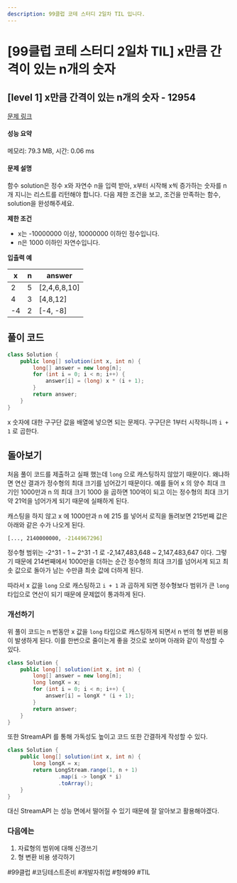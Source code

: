 ```yaml
---
description: 99클럽 코테 스터디 2일차 TIL 입니다.
---
```


# \[99클럽 코테 스터디 2일차 TIL] x만큼 간격이 있는 n개의 숫자

## \[level 1] x만큼 간격이 있는 n개의 숫자 - 12954

[문제 링크](https://school.programmers.co.kr/learn/courses/30/lessons/12954)

#### 성능 요약

메모리: 79.3 MB, 시간: 0.06 ms

#### 문제 설명

함수 solution은 정수 x와 자연수 n을 입력 받아, x부터 시작해 x씩 증가하는 숫자를 n개 지니는 리스트를 리턴해야 합니다. 다음 제한 조건을 보고, 조건을 만족하는 함수, solution을 완성해주세요.

**제한 조건**

* x는 -10000000 이상, 10000000 이하인 정수입니다.
* n은 1000 이하인 자연수입니다.

**입출력 예**

| x  | n | answer        |
| -- | - | ------------- |
| 2  | 5 | \[2,4,6,8,10] |
| 4  | 3 | \[4,8,12]     |
| -4 | 2 | \[-4, -8]     |

## 풀이 코드

```java
class Solution {
    public long[] solution(int x, int n) {
        long[] answer = new long[n];
        for (int i = 0; i < n; i++) {
            answer[i] = (long) x * (i + 1);
        }
        return answer;
    }
}
```

x 숫자에 대한 구구단 값을 배열에 넣으면 되는 문제다. 구구단은 1부터 시작하니까 `i + 1` 로 곱한다.

## 돌아보기

처음 풀이 코드를 제출하고 실패 했는데 `long` 으로 캐스팅하지 않았기 때문이다. 왜냐하면 연산 결과가 정수형의 최대 크기를 넘어갔기 때문이다. 예를 들어 x 의 양수 최대 크기인 1000만과 n 의 최대 크기 1000 을 곱하면 100억이 되고 이는 정수형의 최대 크기 약 21억을 넘어가게 되기 때문에 실패하게 된다.

캐스팅을 하지 않고 x 에 1000만과 n 에 215 를 넣어서 로직을 돌려보면 215번째 값은 아래와 같은 수가 나오게 된다.

```bash
[..., 2140000000, -2144967296]
```

정수형 범위는 -2^31 - 1 \~ 2^31 -1 로 -2,147,483,648 \~ 2,147,483,647 이다. 그렇기 때문에 214번째에서 1000만을 더하는 순간 정수형의 최대 크기를 넘어서게 되고 최솟 값으로 돌아가 남는 수만큼 최솟 값에 더하게 된다.

따라서 x 값을 `long` 으로 캐스팅하고 `i + 1` 과 곱하게 되면 정수형보다 범위가 큰 `long` 타입으로 연산이 되기 때문에 문제없이 통과하게 된다.

### 개선하기

위 풀이 코드는 n 번동안 x 값을 `long` 타입으로 캐스팅하게 되면서 n 번의 형 변환 비용이 발생하게 된다. 이를 한번으로 줄이는게 좋을 것으로 보이며 아래와 같이 작성할 수 있다.

```java
class Solution {
    public long[] solution(int x, int n) {
        long[] answer = new long[n];
        long longX = x;
        for (int i = 0; i < n; i++) {
            answer[i] = longX * (i + 1);
        }
        return answer;
    }
}
```

또한 StreamAPI 를 통해 가독성도 높이고 코드 또한 간결하게 작성할 수 있다.

```java
class Solution {
    public long[] solution(int x, int n) {
        long longX = x;
        return LongStream.range(1, n + 1)
                .map(i -> longX * i)
                .toArray();
    }
}
```

대신 StreamAPI 는 성능 면에서 떨어질 수 있기 때문에 잘 알아보고 활용해야겠다.

### 다음에는

1. 자료형의 범위에 대해 신경쓰기
2. 형 변환 비용 생각하기

\#99클럽 #코딩테스트준비 #개발자취업 #항해99 #TIL
